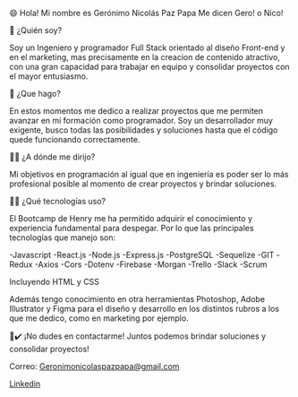 😄 Hola! Mi nombre es Gerónimo Nicolás Paz Papa 
Me dicen Gero! o Nico! 

🙌 ¿Quién soy? 

Soy un Ingeniero y programador Full Stack orientado al diseño Front-end y en el marketing, mas precisamente en la creacion de contenido atractivo, con una gran capacidad para trabajar en equipo y consolidar proyectos con el mayor entusiasmo.

💪 ¿Que hago? 

En estos momentos me dedico a realizar proyectos que me permiten avanzar en mi formación como programador. Soy un desarrollador muy exigente, busco todas las posibilidades y soluciones hasta que el código quede funcionando correctamente.

👨‍🎓 ¿A dónde me dirijo? 

Mi objetivos en programación al igual que en ingeniería es poder ser lo más profesional posible al momento de crear proyectos y brindar soluciones.

👨‍💻 ¿Qué tecnologías uso? 

El Bootcamp de Henry me ha permitido adquirir el conocimiento y experiencia fundamental para despegar. Por lo que las principales tecnologías que manejo son:

-Javascript
-React.js
-Node.js
-Express.js
-PostgreSQL
-Sequelize
-GIT
-Redux
-Axios
-Cors
-Dotenv
-Firebase
-Morgan
-Trello
-Slack
-Scrum

Incluyendo HTML y CSS

Además tengo conocimiento en otra herramientas Photoshop, Adobe Illustrator y Figma para el diseño y desarrollo en los distintos rubros a los que me dedico, como en marketing por ejemplo.

🤝✔️ ¡No dudes en contactarme! 
Juntos podemos brindar soluciones y consolidar proyectos!

Correo: Geronimonicolaspazpapa@gmail.com

[Linkedin](www.linkedin.com/in/gerónimo-nicolás-paz-papa-b43b72215)

